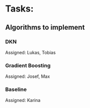 # Tasks:


## Algorithms to implement

### DKN
Assigned: Lukas, Tobias

### Gradient Boosting
Assigned: Josef, Max

### Baseline
Assigned: Karina
